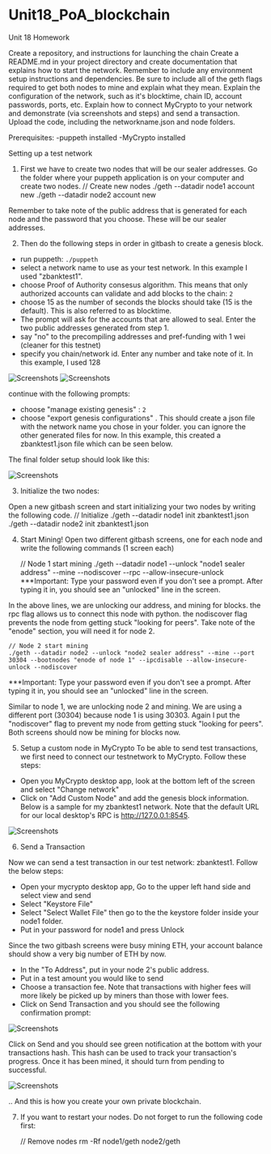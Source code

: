 # Unit18_PoA_blockchain
Unit 18 Homework

Create a repository, and instructions for launching the chain
Create a README.md in your project directory and create documentation that explains how to start the network.
Remember to include any environment setup instructions and dependencies.
Be sure to include all of the geth flags required to get both nodes to mine and explain what they mean.
Explain the configuration of the network, such as it's blocktime, chain ID, account passwords, ports, etc.
Explain how to connect MyCrypto to your network and demonstrate (via screenshots and steps) and send a transaction.
Upload the code, including the networkname.json and node folders.


Prerequisites:
-puppeth installed
-MyCrypto installed


Setting up a test network
1. First we have to create two nodes that will be our sealer addresses. Go the folder where your puppeth application is on your computer and create two nodes.
    // Create new nodes
    ./geth --datadir node1 account new
    ./geth --datadir node2 account new

Remember to take note of the public address that is generated for each node and the password that you choose. These will be our sealer addresses.

2. Then do the following steps in order in gitbash to create a genesis block.

- run puppeth: `./puppeth`
- select a network name to use as your test network. In this example I used "zbanktest1".
- choose Proof of Authority consesus algorithm. This means that only authorized accounts can validate and add blocks to the chain: `2`
- choose 15 as the number of seconds the blocks should take (15 is the default). This is also referred to as blocktime.
- The prompt will ask for the accounts that are allowed to seal. Enter the two public addresses generated from step 1.
- say "no" to the precompiling addresses and pref-funding with 1 wei (cleaner for this testnet)
- specify you chain/network id. Enter any number and take note of it. In this example, I used 128

![Screenshots](Screenshots/gitbash1.png)
![Screenshots](Screenshots/gitbash2.png)

continue with the following prompts:

- choose "manage existing genesis" : `2`
- choose "export genesis configurations" . This should create a json file with the network name you chose in your folder. you can ignore the other generated files for now. In this example, this created a zbanktest1.json file which can be seen below.

The final folder setup should look like this:

![Screenshots](Screenshots/folder.png)

3. Initialize the two nodes:

Open a new gitbash screen and start initializing your two nodes by writing the following code.
    // Initialize
    ./geth --datadir node1 init zbanktest1.json
    ./geth --datadir node2 init zbanktest1.json

4. Start Mining! Open two different gitbash screens, one for each node and write the following commands (1 screen each)

    // Node 1 start mining
    ./geth --datadir node1 --unlock "node1 sealer address" --mine --nodiscover --rpc --allow-insecure-unlock
***Important: Type your password even if you don't see a prompt. After typing it in, you should see an "unlocked" line in the screen. 

In the above lines, we are unlocking our address, and mining for blocks. the rpc flag allows us to connect this node with python. the nodiscover flag prevents the node from getting stuck "looking for peers". Take note of the "enode" section, you will need it for node 2. 

    // Node 2 start mining
    ./geth --datadir node2 --unlock "node2 sealer address" --mine --port 30304 --bootnodes "enode of node 1" --ipcdisable --allow-insecure-unlock --nodiscover
***Important: Type your password even if you don't see a prompt. After typing it in, you should see an "unlocked" line in the screen.

Similar to node 1, we are unlocking node 2 and mining. We are using a different port (30304) because node 1 is using 30303. Again I put the "nodiscover" flag to prevent my node from getting stuck "looking for peers". Both screens should now be mining for blocks now. 

5. Setup a custom node in MyCrypto
To be able to send test transactions, we first need to connect our testnetwork to MyCrypto. Follow these steps:

- Open you MyCrypto desktop app, look at the bottom left of the screen and select "Change network"
- Click on "Add Custom Node" and add the genesis block information. Below is a sample for my zbanktest1 network. Note that the default URL for our local desktop's RPC is http://127.0.0.1:8545. 

![Screenshots](Screenshots/Custom.png)

6. Send a Transaction

Now we can send a test transaction in our test network: zbanktest1. Follow the below steps:

- Open your mycrypto desktop app, Go to the upper left hand side and select view and send
- Select "Keystore File"
- Select "Select Wallet File" then go to the the keystore folder inside your node1 folder.
- Put in your password for node1 and press Unlock

Since the two gitbash screens were busy mining ETH, your account balance should show a very big number of ETH by now. 

- In the "To Address", put in your node 2's public address.
- Put in a test amount you would like to send
- Choose a transaction fee. Note that transactions with higher fees will more likely be picked up by miners than those with lower fees.
- Click on Send Transaction and you should see the following confirmation prompt:

![Screenshots](Screenshots/confirm.png)

Click on Send and you should see green notification at the bottom with your transactions hash. This hash can be used to track your transaction's progress. Once it has been mined, it should turn from pending to successful.

![Screenshots](Screenshots/success.png)


.. And this is how you create your own private blockchain.

7. If you want to restart your nodes. Do not forget to run the following code first:

    // Remove nodes
    rm -Rf node1/geth node2/geth
